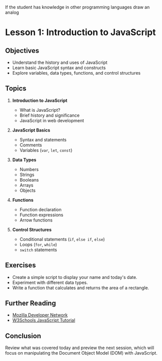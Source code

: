 If the student has knowledge in other programming languages draw an analog

# Lesson 1: Introduction to JavaScript

## Objectives

- Understand the history and uses of JavaScript
- Learn basic JavaScript syntax and constructs
- Explore variables, data types, functions, and control structures

## Topics

1. **Introduction to JavaScript**

   - What is JavaScript?
   - Brief history and significance
   - JavaScript in web development

2. **JavaScript Basics**

   - Syntax and statements
   - Comments
   - Variables (`var`, `let`, `const`)

3. **Data Types**

   - Numbers
   - Strings
   - Booleans
   - Arrays
   - Objects

4. **Functions**

   - Function declaration
   - Function expressions
   - Arrow functions

5. **Control Structures**
   - Conditional statements (`if`, `else if`, `else`)
   - Loops (`for`, `while`)
   - `switch` statements

## Exercises

- Create a simple script to display your name and today's date.
- Experiment with different data types.
- Write a function that calculates and returns the area of a rectangle.

## Further Reading

- [Mozilla Developer Network](https://developer.mozilla.org/en-US/docs/Web/JavaScript)
- [W3Schools JavaScript Tutorial](https://www.w3schools.com/js/)

## Conclusion

Review what was covered today and preview the next session, which will focus on manipulating the Document Object Model (DOM) with JavaScript.
